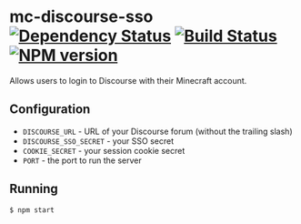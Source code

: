 # mc-discourse-sso [![Dependency Status](https://gemnasium.com/the-obsidian/mc-discourse-sso.svg)](https://gemnasium.com/the-obsidian/mc-discourse-sso) [![Build Status](https://travis-ci.org/the-obsidian/mc-discourse-sso.svg)](https://travis-ci.org/the-obsidian/mc-discourse-sso) [![NPM version](https://badge.fury.io/js/mc-discourse-sso.svg)](https://www.npmjs.com/package/mc-discourse-sso)

Allows users to login to Discourse with their Minecraft account.

## Configuration

* `DISCOURSE_URL` - URL of your Discourse forum (without the trailing slash)
* `DISCOURSE_SSO_SECRET` - your SSO secret
* `COOKIE_SECRET` - your session cookie secret
* `PORT` - the port to run the server

## Running

```shell
$ npm start
```
